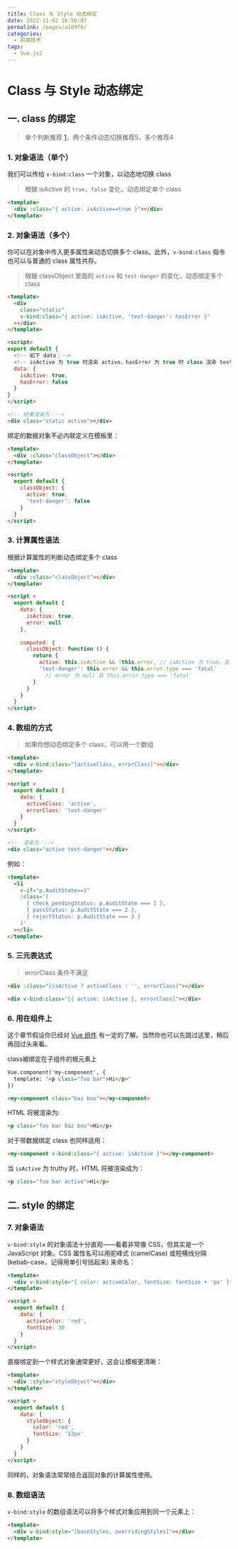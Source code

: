 ```yaml
---
title: Class 与 Style 动态绑定
date: 2022-11-02 16:56:07
permalink: /pages/a109f6/
categories:
  - 前端技术
tags:
  - Vue.js2
---
```

  
# Class 与 Style 动态绑定

## 一. class 的绑定

> 单个判断推荐 [1](#_1-对象语法-单个)，两个条件动态切换推荐5，多个推荐4

### 1. 对象语法（单个）

我们可以传给 `v-bind:class` 一个对象，以动态地切换 class

> 根据 isActive 的 `true`，`false` 变化，动态绑定单个 class

```html
<template>
  <div :class="{ active: isActive==true }"></div>
</template>
```

### 2. 对象语法（多个）

你可以在对象中传入更多属性来动态切换多个 class。此外，`v-bind:class` 指令也可以与普通的 class 属性共存。

> 根据 classObject 里面的 `active` 和 `text-danger` 的变化，动态绑定多个 class

```html
<template>
  <div
    class="static"
    v-bind:class="{ active: isActive, 'text-danger': hasError }"
  ></div>
</template>

<script>
export default {
  <!-- 如下 data：-->
  <!-- isActive 为 true 时渲染 active，hasError 为 true 时 class 渲染 text-danger -->
  data: {
    isActive: true,
    hasError: false
  }
}
</script>

<!-- 结果渲染为：-->
<div class="static active"></div>
```

绑定的数据对象不必内联定义在模板里：

```html
<template>
  <div :class="classObject"></div>
</template>

<script>
  export default {
    classObject: {
      active: true,
      'text-danger': false
    }
  }
</script>
```

### 3. 计算属性语法

根据计算属性的判断动态绑定多个 class

```html
<template>
  <div :class="classObject"></div>
</template>

<script >
  export default {
    data: {
      isActive: true,
      error: null
    },
    
    computed: {
      classObject: function () {
        return {
          active: this.isActive && !this.error,	// isActive 为 true，且 error 不为 null
          'text-danger': this.error && this.error.type === 'fatal'
            // error 为 null 且 this.error.type === 'fatal'
        }
      }
    }
  }
</script>
```

### 4. 数组的方式

> 如果你想动态绑定多个 class，可以用一个数组

```html
<template>
  <div v-bind:class="[activeClass, errorClass]"></div>
</template>

<script >
  export default {
    data: {
      activeClass: 'active',
      errorClass: 'text-danger'
    }
  }
</script>

<!-- 渲染为：-->
<div class="active text-danger"></div>
```

例如：

```html
<template>
  <li
    v-if="p.AuditState==1"
    :class='[
      { check_pendingStatus: p.AuditState === 1 },
      { passStatus: p.AuditState === 2 },
      { rejectStatus: p.AuditState === 3 }
    ]'
  ></li>
</template>
```

### 5. 三元表达式

> errorClass 条件不满足

```html
<div :class="[isActive ? activeClass : '', errorClass]"></div>
```

```html
<div v-bind:class="[{ active: isActive }, errorClass]"></div>
```

### 6. 用在组件上

这个章节假设你已经对 [Vue 组件](https://cn.vuejs.org/v2/guide/components.html) 有一定的了解。当然你也可以先跳过这里，稍后再回过头来看。

class被绑定在子组件的根元素上

```html
Vue.component('my-component', {
  template: '<p class="foo bar">Hi</p>'
})
```

```html
<my-component class="baz boo"></my-component>
```

HTML 将被渲染为:

```html
<p class="foo bar baz boo">Hi</p>
```

对于带数据绑定 class 也同样适用：

```html
<my-component v-bind:class="{ active: isActive }"></my-component>
```

当 `isActive` 为 truthy 时，HTML 将被渲染成为：

```html
<p class="foo bar active">Hi</p>
```

## 二. style 的绑定 

### 7. 对象语法

`v-bind:style` 的对象语法十分直观——看着非常像 CSS，但其实是一个 JavaScript 对象。CSS 属性名可以用驼峰式 (camelCase) 或短横线分隔 (kebab-case，记得用单引号括起来) 来命名：

```html
<template>
  <div v-bind:style="{ color: activeColor, fontSize: fontSize + 'px' }"></div>
</template>

<script >
  export default {
    data: {
      activeColor: 'red',
      fontSize: 30
    }
  }
</script>
```

直接绑定到一个样式对象通常更好，这会让模板更清晰：

```html
<template>
  <div :style="styleObject"></div>
</template>

<script >
  export default {
    data: {
      styleObject: {
        color: 'red',
        fontSize: '13px'
      }
    }
  }
</script>
```

同样的，对象语法常常结合返回对象的计算属性使用。

### 8. 数组语法

`v-bind:style` 的数组语法可以将多个样式对象应用到同一个元素上：

```html
<template>
  <div v-bind:style="[baseStyles, overridingStyles]"></div>
</template>
```
